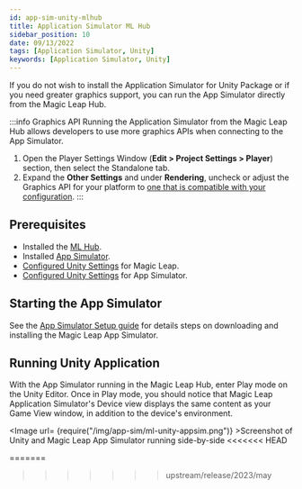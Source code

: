 ```yaml
---
id: app-sim-unity-mlhub
title: Application Simulator ML Hub
sidebar_position: 10
date: 09/13/2022
tags: [Application Simulator, Unity]
keywords: [Application Simulator, Unity]
---
```


If you do not wish to install the Application Simulator for Unity Package or if you need greater graphics support, you can run the App Simulator directly from the Magic Leap Hub.

:::info Graphics API
Running the Application Simulator from the Magic Leap Hub allows developers to use more graphics APIs when connecting to the App Simulator.

1. Open the Player Settings Window (**Edit > Project Settings > Player**) section, then select the Standalone tab.
2. Expand the **Other Settings** and under **Rendering**, uncheck or adjust the Graphics API for your platform to [one that is compatible with your configuration](/docs/guides/developer-tools/app-sim/app-sim-graphics-compatibility.md#using-application-simulator-interface-in-ml-hub-along-with-unity).
:::

## Prerequisites

- Installed the [ML Hub](/docs/guides/getting-started/install-the-tools.md).
- Installed [App Simulator](/docs/guides/developer-tools/app-sim/app-sim-setup.md).
- [Configured Unity Settings](/docs/guides/unity/getting-started/configure-unity-settings.md) for Magic Leap.
- [Configured Unity Settings](/docs/guides/unity/app-simulator/configure-unity.md) for App Simulator.

## Starting the App Simulator

See the [App Simulator Setup guide](docs\guides\developer-tools\app-sim\app-sim-setup.md) for details steps on downloading and installing the Magic Leap App Simulator.

## Running Unity Application

With the App Simulator running in the Magic Leap Hub, enter Play mode on the Unity Editor. Once in Play mode, you should notice that Magic Leap Application Simulator's Device view displays the same content as your Game View window, in addition to the device's environment.

<Image url= {require("/img/app-sim/ml-unity-appsim.png")} >Screenshot of Unity and Magic Leap App Simulator running side-by-side</Image>
<<<<<<< HEAD

=======
>>>>>>> upstream/release/2023/may
